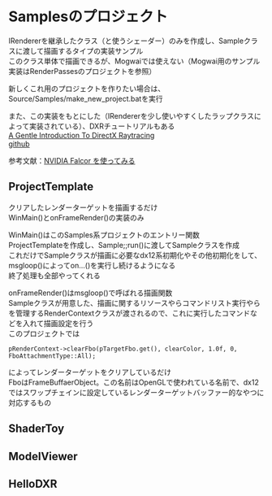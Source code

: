 # Samplesのプロジェクト


IRendererを継承したクラス（と使うシェーダー）のみを作成し、Sampleクラスに渡して描画するタイプの実装サンプル  
このクラス単体で描画できるが、Mogwaiでは使えない（Mogwai用のサンプル実装はRenderPassesのプロジェクトを参照）  

新しくこれ用のプロジェクトを作りたい場合は、Source/Samples/make_new_project.batを実行  

また、この実装をもとにした（IRendererを少し使いやすくしたラップクラスによって実装されている）、DXRチュートリアルもある  
[A Gentle Introduction To DirectX Raytracing](http://cwyman.org/code/dxrTutors/dxr_tutors.md.html)  
[github](https://github.com/NVIDIAGameWorks/GettingStartedWithRTXRayTracing)  

参考文献：[NVIDIA Falcor を使ってみる](https://shikihuiku.github.io/post/falcor_getting_started/  )

## ProjectTemplate
クリアしたレンダーターゲットを描画するだけ  
WinMain()とonFrameRender()の実装のみ  

WinMain()はこのSamples系プロジェクトのエントリー関数  
ProjectTemplateを作成し、Sample;;run()に渡してSampleクラスを作成  
これだけでSampleクラスが描画に必要なdx12系初期化やその他初期化をして、msgloop()によってon...()を実行し続けるようになる  
終了処理も全部やってくれる  

onFrameRender()はmsgloop()で呼ばれる描画関数  
Sampleクラスが用意した、描画に関するリソースやらコマンドリスト実行やらを管理するRenderContextクラスが渡されるので、これに実行したコマンドなどを入れて描画設定を行う  
このプロジェクトでは

    pRenderContext->clearFbo(pTargetFbo.get(), clearColor, 1.0f, 0, FboAttachmentType::All);
    
   によってレンダーターゲットをクリアしているだけ  
   FboはFrameBuffaerObject。この名前はOpenGLで使われている名前で、dx12ではスワップチェインに設定しているレンダーターゲットバッファー的なやつに対応するもの  

## ShaderToy

## ModelViewer

## HelloDXR


<!--stackedit_data:
eyJoaXN0b3J5IjpbMTgxODkxMzUzNiw4MjQ1NzAxNzMsMTA2MD
MzNjA5OSwtMTQ3NDcwMDIyLC0xNjQ0NTQ3MDU4LC0xNTg2Njk0
NDQ5LDE3Nzg5MTk1OTcsMzAyMjA1ODg3LDk0NjQ3ODI5Myw3NT
Y1NzI3ODldfQ==
-->